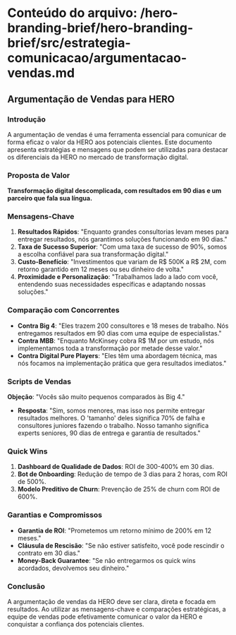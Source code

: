 # Conteúdo do arquivo: /hero-branding-brief/hero-branding-brief/src/estrategia-comunicacao/argumentacao-vendas.md

## Argumentação de Vendas para HERO

### Introdução
A argumentação de vendas é uma ferramenta essencial para comunicar de forma eficaz o valor da HERO aos potenciais clientes. Este documento apresenta estratégias e mensagens que podem ser utilizadas para destacar os diferenciais da HERO no mercado de transformação digital.

### Proposta de Valor
**Transformação digital descomplicada, com resultados em 90 dias e um parceiro que fala sua língua.**

### Mensagens-Chave
1. **Resultados Rápidos**: "Enquanto grandes consultorias levam meses para entregar resultados, nós garantimos soluções funcionando em 90 dias."
2. **Taxa de Sucesso Superior**: "Com uma taxa de sucesso de 90%, somos a escolha confiável para sua transformação digital."
3. **Custo-Benefício**: "Investimentos que variam de R$ 500K a R$ 2M, com retorno garantido em 12 meses ou seu dinheiro de volta."
4. **Proximidade e Personalização**: "Trabalhamos lado a lado com você, entendendo suas necessidades específicas e adaptando nossas soluções."

### Comparação com Concorrentes
- **Contra Big 4**: "Eles trazem 200 consultores e 18 meses de trabalho. Nós entregamos resultados em 90 dias com uma equipe de especialistas."
- **Contra MBB**: "Enquanto McKinsey cobra R$ 1M por um estudo, nós implementamos toda a transformação por metade desse valor."
- **Contra Digital Pure Players**: "Eles têm uma abordagem técnica, mas nós focamos na implementação prática que gera resultados imediatos."

### Scripts de Vendas
**Objeção**: "Vocês são muito pequenos comparados às Big 4."
- **Resposta**: "Sim, somos menores, mas isso nos permite entregar resultados melhores. O 'tamanho' deles significa 70% de falha e consultores juniores fazendo o trabalho. Nosso tamanho significa experts seniores, 90 dias de entrega e garantia de resultados."

### Quick Wins
1. **Dashboard de Qualidade de Dados**: ROI de 300-400% em 30 dias.
2. **Bot de Onboarding**: Redução de tempo de 3 dias para 2 horas, com ROI de 500%.
3. **Modelo Preditivo de Churn**: Prevenção de 25% de churn com ROI de 600%.

### Garantias e Compromissos
- **Garantia de ROI**: "Prometemos um retorno mínimo de 200% em 12 meses."
- **Cláusula de Rescisão**: "Se não estiver satisfeito, você pode rescindir o contrato em 30 dias."
- **Money-Back Guarantee**: "Se não entregarmos os quick wins acordados, devolvemos seu dinheiro."

### Conclusão
A argumentação de vendas da HERO deve ser clara, direta e focada em resultados. Ao utilizar as mensagens-chave e comparações estratégicas, a equipe de vendas pode efetivamente comunicar o valor da HERO e conquistar a confiança dos potenciais clientes.